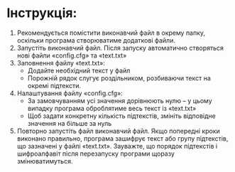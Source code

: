 # Інструкція:

1) Рекомендується помістити виконавчий файл в окрему папку, оскільки програма створюватиме додаткові файли.
2) Запустіть виконавчий файл. Після запуску автоматично створяться нові файли «config.cfg» та «text.txt»
3) Заповнення файлу «text.txt»:
   - Додайте необхідний текст у файл
   - Порожній рядок слугує роздільником, розбиваючи текст на окремі підтексти.
4) Налаштування файлу «config.cfg»:
   - За замовчуванням усі значення дорівнюють нулю – у цьому випадку програма оброблятиме весь текст із «text.txt»
   - Щоб задати конкретну кількість підтекстів, змініть відповідне значення на більше за нуль
5) Повторно запустіть файл виконавчий файл. Якщо попередні кроки виконано правильно, програма зашифрує текст або групу підтекстів, що зазначені у файлі «text.txt». Зауважте, що порядок підтекстів і шифроалфавіт після перезапуску програми щоразу змінюватимуться.
